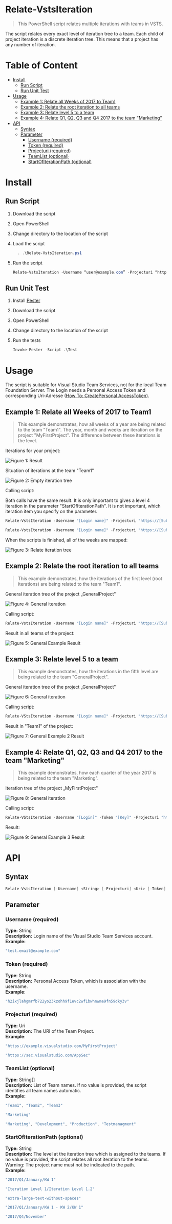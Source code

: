 # Relate-VstsIteration
> This PowerShell script relates multiple iterations with teams in VSTS.

The script relates every exact level of iteration tree to a team. Each child of project iteration is a discrete iteration tree. This means that a project has any number of iteration.

# Table of Content

* [Install](#install)
    * [Run Script](#run-script)
    * [Run Unit Test](#run-unit-test)
* [Usage](#usage)
    * [Example 1: Relate all Weeks of 2017 to Team1](#example-1-relate-all-weeks-of-2017-to-team1)
    * [Example 2: Relate the root iteration to all teams](#example-2-relate-the-root-iteration-to-all-teams)
    * [Example 3: Relate level 5 to a team](#example-3-relate-level-5-to-a-team)
    * [Example 4: Relate Q1, Q2, Q3 and Q4 2017 to the team "Marketing"](#example-4-relate-q1-q2-q3-and-q4-2017-to-the-team-marketing)
* [API](#api)
    * [Syntax](#syntax)
    * [Parameter](#parameter)
        * [Username (required)](#username-required)
        * [Token (required)](#token-required)
        * [Projecturi (required)](#projecturi-required)
        * [TeamList (optional)](#teamlist-optional)
        * [StartOfIterationPath (optional)](#startofiterationpath-optional)

# Install
##  Run Script
1.  Download the script

2.  Open PowerShell

3.  Change directory to the location of the script

4.  Load the script

    ```powershell
      . .\Relate-VstsIteration.ps1 
    ```

5.  Run the script

    ```powershell
    Relate-VstsIteration -Username “user@example.com” -Projecturi “https://example.visualstudio.com/MyFirstProject” -Token “h2ixjlahgmrfb722yo23kzohh9f1evc2wf1bwhnwme9fn59dky3v”
    ```

##  Run Unit Test
1.  Install [Pester](https://github.com/pester/Pester)

2.  Download the script

3.  Open PowerShell

4.  Change directory to the location of the script

5.  Run the tests

    ```powershell
    Invoke-Pester -Script .\Test
    ```

# Usage
The script is suitable for Visual Studio Team Services, not for the local Team Foundation Server. The Login needs a Personal Access Token and corresponding Uri-Adresse ([How To: CreatePersonal AccessToken](https://www.visualstudio.com/en-us/docs/setup-admin/team-services/use-personal-access-tokens-to-authenticate)).

## Example 1: Relate all Weeks of 2017 to Team1

> This example demonstrates, how all weeks of a year are being related to the team "Team1". The year, month and weeks are iteration on the project "MyFirstProject". The difference between these iterations is the level.

Iterations for your project: 

![Figure 1: Result](_media/root_iteration.jpg)

Situation of iterations at the team "Team1"

![Figure 2: Empty iteration tree](_media/empty_iteration.jpg)

Calling script:

Both calls have the same result. It is only important to gives a level 4 iteration in the parameter "StartOfIterationPath". It is not important, which iteration item you specify on the parameter.  

```PowerShell
Relate-VstsIteration -Username "[Login name]" -Projecturi "https://[Subscription].visualstudio.com/[Project name]" -token "[Key]" -StartOfIterationPath "2017/Q2/April/KW 17"
```

```PowerShell
Relate-VstsIteration -Username "[Login name]" -Projecturi "https://[Subscription].visualstudio.com/[Project name]" -token "[Key]" -StartOfIterationPath "2017/Q1/January/KW 1"
```

When the scripts is finished, all of the weeks are mapped:

![Figure 3: Relate iteration tree](_media/relates_iteration.jpg)

## Example 2: Relate the root iteration to all teams

> This example demonstrates, how the iterations of the first level (root iterations) are being related to the team "Team1".   

General iteration tree of the project „GeneralProject"

![Figure 4: General iteration](_media/general_iteration_tree_root.jpg)

Calling script:

```PowerShell
Relate-VstsIteration -Username "[Login name]" -Projecturi "https://[Subscription].visualstudio.com/GeneralProject" -token "[Key]"
```

Result in all teams of the project:

![Figure 5: General Example Result](_media/general_example_2_result.jpg)

## Example 3: Relate level 5 to a team

> This example demonstrates, how the iterations in the fifth level are being related to the team "GeneralProject".

General iteration tree of the project „GeneralProject"

![Figure 6: General iteration](_media/general_iteration_tree_level5.jpg)

Calling script:

```PowerShell
Relate-VStsIteration -Username "[Login name]" -Projecturi "https://[Subdiscription].visualstudio.com/[Project name]" -Token "[Key]" -TeamList "Team1" -StartOfIterationPath "Iteration Level 1/Iteration Level 1.1/Iteration Level 1.1.3/Iteration Level 1.1.3.1/Iteration Level 1.1.3.1.5"
```

Result in "Team1" of the project:

![Figure 7: General Example 2 Result](_media/general_example_3_result.jpg)

## Example 4: Relate Q1, Q2, Q3 and Q4 2017 to the team "Marketing"

> This example demonstrates, how each quarter of the year 2017 is being related to the team "Marketing".

Iteration tree of the project „MyFirstProject"

![Figure 8: General iteration](_media/substantiated_iteration_tree.jpg)

Calling script:

```PowerShell
Relate-VStsIteration -Username "[Login]" -Token "[Key]" -Projecturi "https://[Subdiscription].visualstudio.com/[Project] -TeamList "Marketing" -StartOfIterationPath "2017/Q1"
```

Result:

![Figure 9: General Example 3 Result](_media/general_example_4_result.jpg)

# API
## Syntax

```PowerShell
Relate-VstsIteration [-Username] <String> [-Projecturi] <Uri> [-Token] <String> [[-TeamList] <String[]> [-StartOfIterationPath]<String>]
```

## Parameter 

### Username (required)
**Type:** String  
**Description:** Login name of the Visual Studio Team Services account.  
**Example:**
```PowerShell
"test.email@example.com"  
```

### Token (required)
**Type**: String  
**Description:** Personal Access Token, which is association with the username.  
**Example**: 
```PowerShell
"h2ixjlahgmrfb722yo23kzohh9f1evc2wf1bwhnwme9fn59dky3v"  
```

### Projecturi (required)
**Type:** Uri  
**Description:** The URI of the Team Project.  
**Example**: 
```PowerShell
"https://example.visualstudio.com/MyFirstProject"
```
```PowerShell
"https://sec.visualstudio.com/AppSec"
```

### TeamList (optional)
**Type:** String[]  
**Description:** List of Team names. If no value is provided, the script identifies all team names automatic.  
**Example:** 
```PowerShell
"Team1", "Team2", "Team3"
```
```PowerShell
"Marketing"
```
```PowerShell
"Marketing", "Development", "Production", "Testmanagment"
```

### StartOfIterationPath (optional)
**Type:** String  
**Description:** The level at the iteration tree which is assigned to the teams. If no value is provided, the script relates all root iteration to the teams. Warning: The project name must not be indicated to the path.  
**Example:** 
```PowerShell
"2017/Q1/January/KW 1"
```
```PowerShell
"Iteration Level 1/Iteration Level 1.2"
```
```PowerShell
"extra-large-text-without-spaces"
```
```PowerShell
"2017/Q1/January/KW 1 - KW 2/KW 1"
```
```PowerShell
"2017/Q4/November"
```
